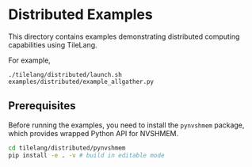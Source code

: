 # Distributed Examples

This directory contains examples demonstrating distributed computing capabilities using TileLang.

For example, 
```
./tilelang/distributed/launch.sh examples/distributed/example_allgather.py
```

## Prerequisites

Before running the examples, you need to install the `pynvshmem` package, which provides wrapped Python API for NVSHMEM.
```bash 
cd tilelang/distributed/pynvshmem
pip install -e . -v # build in editable mode
```
